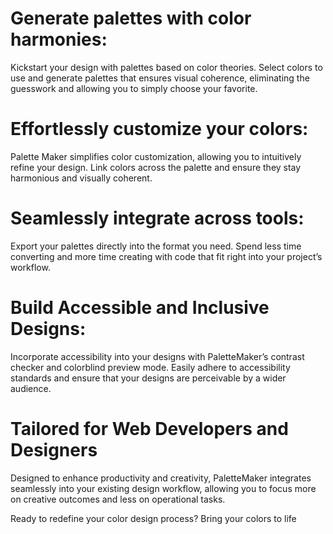 # Generate palettes with color harmonies:
Kickstart your design with palettes based on color theories. Select colors to use and generate palettes that ensures visual coherence, eliminating the guesswork and allowing you to simply choose your favorite. 

# Effortlessly customize your colors:
Palette Maker simplifies color customization, allowing you to intuitively refine your design. Link colors across the palette and ensure they stay harmonious and visually coherent.

# Seamlessly integrate across tools:
Export your palettes directly into the format you need. Spend less time converting and more time creating with code that fit right into your project’s workflow.

# Build Accessible and Inclusive Designs:
Incorporate accessibility into your designs with PaletteMaker’s contrast checker and colorblind preview mode. Easily adhere to accessibility standards and ensure that your designs are perceivable by a wider audience.

# Tailored for Web Developers and Designers
Designed to enhance productivity and creativity, PaletteMaker integrates seamlessly into your existing design workflow, allowing you to focus more on creative outcomes and less on operational tasks.

Ready to redefine your color design process?
Bring your colors to life